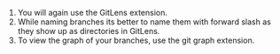 1. You will again use the GitLens extension.
2. While naming branches its better to name them with forward slash as they show up as directories in GitLens.
3. To view the graph of your branches, use the git graph extension.